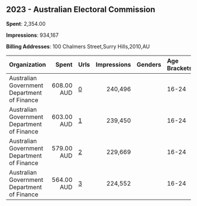 ## 2023 - Australian Electoral Commission 
**Spent**: 2,354.00

**Impressions**: 934,167

**Billing Addresses**: 100 Chalmers Street,Surry Hills,2010,AU

|Organization|Spent|Urls|Impressions|Genders|Age Brackets|Country Codes|
|:---|---:|:---|---:|:---|:---|:---|
|Australian Government Department of Finance|608.00 AUD|[0](https://www.snap.com/political-ads/asset/bb721f1a8eaad4cfd5f65aef10972a3913efdf3b3a3039c18fa5aaafe030ab9e?mediaType=mp4)|240,496||16-24|australia|
|Australian Government Department of Finance|603.00 AUD|[1](https://www.snap.com/political-ads/asset/0bb578a87367f33477008850995ad161e3f6a010c51f2ccf49e596af48de7569?mediaType=mp4)|239,450||16-24|australia|
|Australian Government Department of Finance|579.00 AUD|[2](https://www.snap.com/political-ads/asset/652c9f085c054f9b2276033d3be89216febfa2145fa05f47c1a2dacad514dac8?mediaType=mp4)|229,669||16-24|australia|
|Australian Government Department of Finance|564.00 AUD|[3](https://www.snap.com/political-ads/asset/82882fc78cd8883a0275d0f5d6ba86219c165ad7d428f4d0a76a7871d5e9edae?mediaType=mp4)|224,552||16-24|australia|
